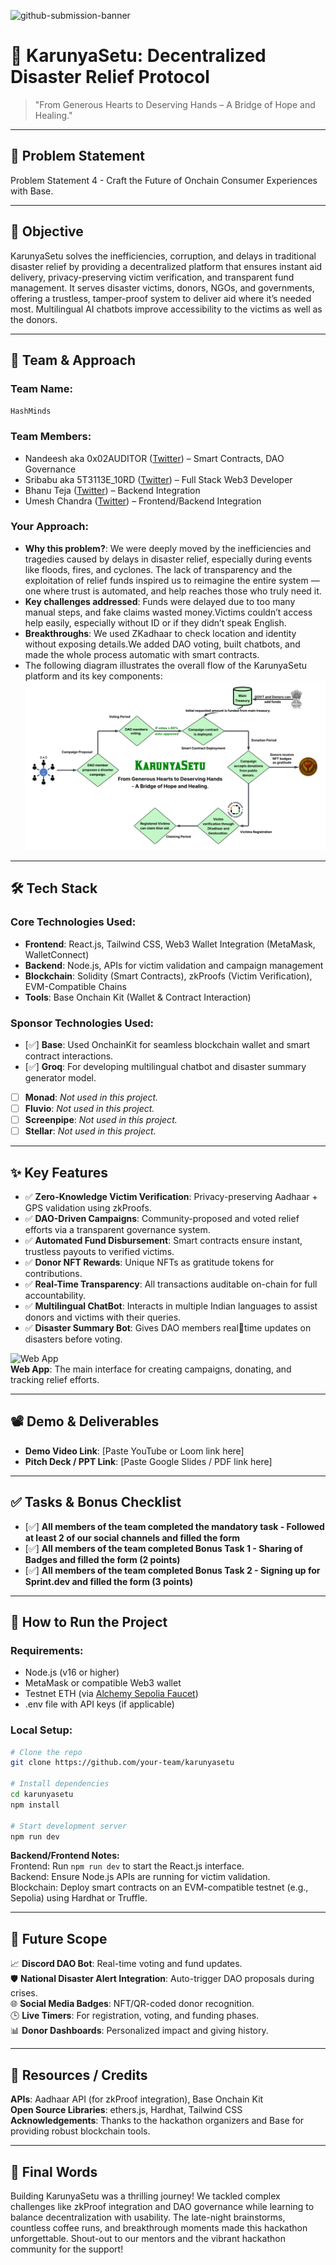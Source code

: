 ![github-submission-banner](https://github.com/user-attachments/assets/a1493b84-e4e2-456e-a791-ce35ee2bcf2f)

# 🚀 KarunyaSetu: Decentralized Disaster Relief Protocol

> "From Generous Hearts to Deserving Hands – A Bridge of Hope and Healing."

---

## 📌 Problem Statement

Problem Statement 4 - Craft the Future of Onchain Consumer Experiences with Base.


---

## 🎯 Objective

KarunyaSetu solves the inefficiencies, corruption, and delays in traditional disaster relief by providing a decentralized platform that ensures instant aid delivery, privacy-preserving victim verification, and transparent fund management. It serves disaster victims, donors, NGOs, and governments, offering a trustless, tamper-proof system to deliver aid where it’s needed most. Multilingual AI chatbots improve accessibility to the victims as well as the donors.

---

## 🧠 Team & Approach

### Team Name:  
`HashMinds`

### Team Members:  
- Nandeesh aka 0x02AUDITOR ([Twitter](https://x.com/0x02Auditor)) – Smart Contracts, DAO Governance  
- Sribabu aka 5T3113E_10RD ([Twitter](https://x.com/5R1B4BU)) – Full Stack Web3 Developer
- Bhanu Teja ([Twitter](https://x.com/BhanuTe56789860)) – Backend Integration
- Umesh Chandra ([Twitter](https://x.com/0x_u1a01)) – Frontend/Backend Integration

### Your Approach:  
- **Why this problem?**: We were deeply moved by the inefficiencies and tragedies caused by delays in disaster relief, especially during events like floods, fires, and cyclones. The lack of transparency and the exploitation of relief funds inspired us to reimagine the entire system — one where trust is automated, and help reaches those who truly need it.  
- **Key challenges addressed**: Funds were delayed due to too many manual steps, and fake claims wasted money.Victims couldn’t access help easily, especially without ID or if they didn’t speak English. 
- **Breakthroughs**: We used ZKadhaar to check location and identity without exposing details.We added DAO voting, built chatbots, and made the whole process automatic with smart contracts.
- The following diagram illustrates the overall flow of the KarunyaSetu platform and its key components:
![Project Flow](https://raw.githubusercontent.com/Sribabu-Mandraju/aidChain_frontend/d3fa2957c4aecfecb536228c9a54da1164029fdf/src/assets/KarunyaSetuFlow.png)

---

## 🛠️ Tech Stack

### Core Technologies Used:
- **Frontend**: React.js, Tailwind CSS, Web3 Wallet Integration (MetaMask, WalletConnect)  
- **Backend**: Node.js, APIs for victim validation and campaign management  
- **Blockchain**: Solidity (Smart Contracts), zkProofs (Victim Verification), EVM-Compatible Chains  
- **Tools**: Base Onchain Kit (Wallet & Contract Interaction)  

### Sponsor Technologies Used:
- [✅] **Base**: Used OnchainKit for seamless blockchain wallet and smart contract interactions.  
- [✅] **Groq**: For developing multilingual chatbot and disaster summary generator model.  
- [ ] **Monad**: _Not used in this project._  
- [ ] **Fluvio**: _Not used in this project._  
- [ ] **Screenpipe**: _Not used in this project._  
- [ ] **Stellar**: _Not used in this project._

---

## ✨ Key Features

- ✅ **Zero-Knowledge Victim Verification**: Privacy-preserving Aadhaar + GPS validation using zkProofs.  
- ✅ **DAO-Driven Campaigns**: Community-proposed and voted relief efforts via a transparent governance system.  
- ✅ **Automated Fund Disbursement**: Smart contracts ensure instant, trustless payouts to verified victims.  
- ✅ **Donor NFT Rewards**: Unique NFTs as gratitude tokens for contributions.  
- ✅ **Real-Time Transparency**: All transactions auditable on-chain for full accountability.
- ✅ **Multilingual ChatBot**: Interacts in multiple Indian languages to assist donors and victims with their queries.
- ✅ **Disaster Summary Bot**: Gives DAO members realtime updates on disasters before voting.

![Web App](https://github.com/user-attachments/assets/cc717ce9-ea7d-4ed2-beee-2f8f1dc6e6b4)  
**Web App**: The main interface for creating campaigns, donating, and tracking relief efforts.

---

## 📽️ Demo & Deliverables

- **Demo Video Link**: [Paste YouTube or Loom link here]  
- **Pitch Deck / PPT Link**: [Paste Google Slides / PDF link here]  

---

## ✅ Tasks & Bonus Checklist

- [✅] **All members of the team completed the mandatory task - Followed at least 2 of our social channels and filled the form**  
- [✅] **All members of the team completed Bonus Task 1 - Sharing of Badges and filled the form (2 points)**  
- [✅] **All members of the team completed Bonus Task 2 - Signing up for Sprint.dev and filled the form (3 points)**  

---

## 🧪 How to Run the Project

### Requirements:
- Node.js (v16 or higher)
- MetaMask or compatible Web3 wallet
- Testnet ETH (via [Alchemy Sepolia Faucet](https://sepoliafaucet.com))
- .env file with API keys (if applicable)

### Local Setup:
```bash
# Clone the repo
git clone https://github.com/your-team/karunyasetu

# Install dependencies
cd karunyasetu
npm install

# Start development server
npm run dev
```

**Backend/Frontend Notes:**  
Frontend: Run `npm run dev` to start the React.js interface.  
Backend: Ensure Node.js APIs are running for victim validation.  
Blockchain: Deploy smart contracts on an EVM-compatible testnet (e.g., Sepolia) using Hardhat or Truffle.

---

## 🦠 Future Scope

📈 **Discord DAO Bot**: Real-time voting and fund updates.  
🛡️ **National Disaster Alert Integration**: Auto-trigger DAO proposals during crises.  
🌐 **Social Media Badges**: NFT/QR-coded donor recognition.  
🕒 **Live Timers**: For registration, voting, and funding phases.  
📊 **Donor Dashboards**: Personalized impact and giving history.

---

## 📌 Resources / Credits

**APIs**: Aadhaar API (for zkProof integration), Base Onchain Kit  
**Open Source Libraries**: ethers.js, Hardhat, Tailwind CSS  
**Acknowledgements**: Thanks to the hackathon organizers and Base for providing robust blockchain tools.

---

## 🏁 Final Words

Building KarunyaSetu was a thrilling journey! We tackled complex challenges like zkProof integration and DAO governance while learning to balance decentralization with usability. The late-night brainstorms, countless coffee runs, and breakthrough moments made this hackathon unforgettable. Shout-out to our mentors and the vibrant hackathon community for the support!

